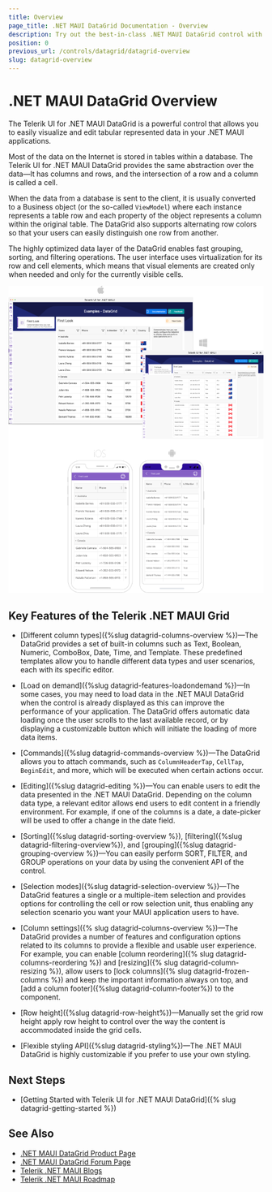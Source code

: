 ```yaml
---
title: Overview
page_title: .NET MAUI DataGrid Documentation - Overview
description: Try out the best-in-class .NET MAUI DataGrid control with out-of-the-box support for operations like sorting, filtering and grouping, editing, and more.
position: 0
previous_url: /controls/datagrid/datagrid-overview
slug: datagrid-overview
---
```


# .NET MAUI DataGrid Overview

The Telerik UI for .NET MAUI DataGrid is a powerful control that allows you to easily visualize and edit tabular represented data in your .NET MAUI applications.

Most of the data on the Internet is stored in tables within a database. The Telerik UI for .NET MAUI DataGrid provides the same abstraction over the data&mdash;It has columns and rows, and the intersection of a row and a column is called a cell.

When the data from a database is sent to the client, it is usually converted to a Business object (or the so-called `ViewModel`) where each instance represents a table row and each property of the object represents a column within the original table. The DataGrid also supports alternating row colors so that your users can easily distinguish one row from another.

The highly optimized data layer of the DataGrid enables fast grouping, sorting, and filtering operations. The user interface uses virtualization for its row and cell elements, which means that visual elements are created only when needed and only for the currently visible cells.

![DataGrid Overview](images/datagrid-overview.png "Telerik .NET MAUI DataGrid")

## Key Features of the Telerik .NET MAUI Grid

* [Different column types]({%slug datagrid-columns-overview %})&mdash;The DataGrid provides a set of built-in columns such as Text, Boolean, Numeric, ComboBox, Date, Time, and Template. These predefined templates allow you to handle different data types and user scenarios, each with its specific editor.

* [Load on demand]({%slug datagrid-features-loadondemand %})&mdash;In some cases, you may need to load data in the .NET MAUI DataGrid when the control is already displayed as this can improve the performance of your application. The DataGrid offers automatic data loading once the user scrolls to the last available record, or by displaying a customizable button which will initiate the loading of more data items.

* [Commands]({%slug datagrid-commands-overview %})&mdash;The DataGrid allows you to attach commands, such as `ColumnHeaderTap`, `CellTap`, `BeginEdit`, and more, which will be executed when certain actions occur.

* [Editing]({%slug datagrid-editing %})&mdash;You can enable users to edit the data presented in the .NET MAUI DataGrid. Depending on the column data type, a relevant editor allows end users to edit content in a friendly environment. For example, if one of the columns is a date, a date-picker will be used to offer a change in the date field.

* [Sorting]({%slug datagrid-sorting-overview %}), [filtering]({%slug datagrid-filtering-overview%}), and [grouping]({%slug datagrid-grouping-overview %})&mdash;You can easily perform SORT, FILTER, and GROUP operations on your data by using the convenient API of the control.

* [Selection modes]({%slug datagrid-selection-overview %})&mdash;The DataGrid features a single or a multiple-item selection and provides options for controlling the cell or row selection unit, thus enabling any selection scenario you want your MAUI application users to have.

* [Column settings]({% slug datagrid-columns-overview %})&mdash;The DataGrid provides a number of features and configuration options related to its columns to provide a flexible and usable user experience. For example, you can enable [column reordering]({% slug datagrid-columns-reordering %}) and [resizing]({% slug datagrid-column-resizing %}), allow users to [lock columns]({% slug datagrid-frozen-columns %}) and keep the important information always on top, and [add a column footer]({%slug datagrid-column-footer%}) to the component.

* [Row height]({%slug datagrid-row-height%})&mdash;Manually set the grid row height apply row height to control over the way the content is accommodated inside the grid cells.

* [Flexible styling API]({%slug datagrid-styling%})&mdash;The .NET MAUI DataGrid is highly customizable if you prefer to use your own styling.

## Next Steps

- [Getting Started with Telerik UI for .NET MAUI DataGrid]({% slug datagrid-getting-started %})

## See Also

- [.NET MAUI DataGrid Product Page](https://www.telerik.com/maui-ui/datagrid)
- [.NET MAUI DataGrid Forum Page](https://www.telerik.com/forums/maui?tagId=1801)
- [Telerik .NET MAUI Blogs](https://www.telerik.com/blogs/mobile-net-maui)
- [Telerik .NET MAUI Roadmap](https://www.telerik.com/support/whats-new/maui-ui/roadmap)
